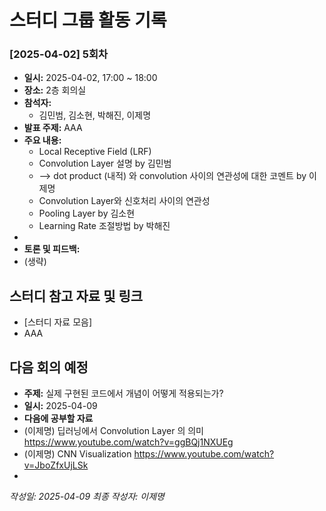 # 스터디 그룹 활동 기록

### [2025-04-02] 5회차

-   **일시:** 2025-04-02, 17:00 ~ 18:00
-   **장소:** 2층 회의실
-   **참석자:**
    -   김민범, 김소현, 박해진, 이제명
-   **발표 주제:** AAA
-   **주요 내용:**
    -   Local Receptive Field (LRF)
    -   Convolution Layer 설명 by 김민범
    -   --> dot product (내적) 와 convolution 사이의 연관성에 대한 코멘트 by 이제명
    -   Convolution Layer와 신호처리 사이의 연관성
    -   Pooling Layer by 김소현
    -   Learning Rate 조절방법 by 박해진
-
-   **토론 및 피드백:**
-   (생략)

## 스터디 참고 자료 및 링크

-   [스터디 자료 모음]
-   AAA

## 다음 회의 예정

-   **주제:** 실제 구현된 코드에서 개념이 어떻게 적용되는가?
-   **일시:** 2025-04-09
-   **다음에 공부할 자료**
-   (이제명) 딥러닝에서 Convolution Layer 의 의미 https://www.youtube.com/watch?v=ggBQj1NXUEg
-   (이제명) CNN Visualization https://www.youtube.com/watch?v=JboZfxUjLSk
-

_작성일: 2025-04-09_
_최종 작성자: 이제명_
